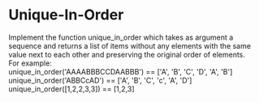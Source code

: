 # Unique-In-Order
Implement the function unique_in_order which takes as argument a sequence 
and returns a list of items without any elements with the same value next to each other and preserving the original order of elements.   
For example:  
unique_in_order('AAAABBBCCDAABBB') == ['A', 'B', 'C', 'D', 'A', 'B'] 
unique_in_order('ABBCcAD')         == ['A', 'B', 'C', 'c', 'A', 'D'] 
unique_in_order([1,2,2,3,3])       == [1,2,3]
